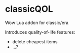 # classicQOL
Wow Lua addon for classic/era.

Introduces quality-of-life features:
- delete cheapest items
- ...?
